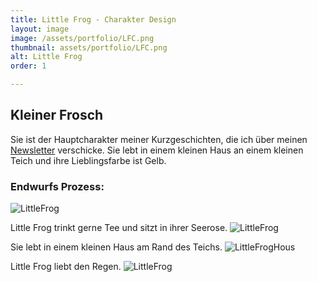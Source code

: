 ```yaml
---
title: Little Frog - Charakter Design
layout: image
image: /assets/portfolio/LFC.png
thumbnail: assets/portfolio/LFC.png
alt: Little Frog
order: 1

---
```



## Kleiner Frosch

Sie ist der Hauptcharakter meiner Kurzgeschichten, die ich über meinen [Newsletter](/newsletter) verschicke. 
Sie lebt in einem kleinen Haus an einem kleinen Teich und ihre Lieblingsfarbe ist Gelb. 


### Endwurfs Prozess:

![LittleFrog](../assets/portfolio/LFCharacter.png)

Little Frog trinkt gerne Tee und sitzt in ihrer Seerose.
![LittleFrog](../assets/portfolio/LFTea.png)

Sie lebt in einem kleinen Haus am Rand des Teichs.
![LittleFrogHous](../assets/images/LFHousPond.png)

Little Frog liebt den Regen.
![LittleFrog](../assets/portfolio/LittleFrogRainB.png)
